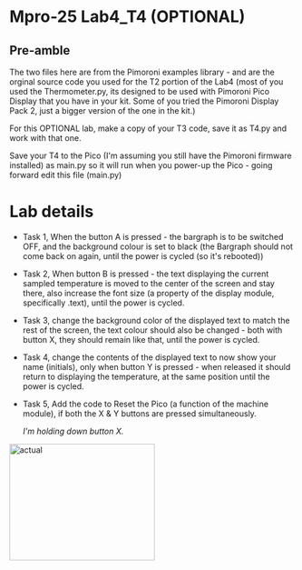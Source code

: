 # **Mpro-25 Lab4_T4 (OPTIONAL)**

## Pre-amble

The two files here are from the Pimoroni examples library - and are the orginal source code you used for the T2 portion of the Lab4 (most of you used the Thermometer.py, its designed to be used with Pimoroni Pico Display that you have in your kit. Some of you tried the Pimoroni Display Pack 2, just a bigger version of the one in the kit.)

For this OPTIONAL lab, make a copy of your T3 code, save it as T4.py and work with that one.

Save your T4 to the Pico (I'm assuming you still have the Pimoroni firmware installed) as main.py so it will run when you power-up the Pico - going forward edit this file (main.py)


# **Lab details**

- Task 1, When the button A is pressed - the bargraph is to be switched OFF, and the background colour is set to black (the Bargraph should not come back on again, until the power is cycled (so it's rebooted))
- Task 2, When button B is pressed - the text displaying the current sampled temperature is moved to the center of the screen and stay there, also increase the font size (a property of the display module, specifically .text), until the power is cycled.
- Task 3, change the background color of the displayed text to match the rest of the screen, the text colour should also be changed - both with button X, they should remain like that, until the power is cycled.
- Task 4, change the contents of the displayed text to now show your name (initials), only when button Y is pressed - when released it should return to displaying the temperature, at the same position until the power is cycled.
- Task 5, Add the code to Reset the Pico (a function of the machine module), if both the X & Y buttons are pressed simultaneously.

  *I'm holding down button X.*

<img width="256" height="205" alt="actual" src="https://github.com/user-attachments/assets/34be840b-9bac-4c91-b0d5-bd1de8d5e2fc" />





   
